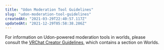 ```yaml
---
title: "Udon Moderation Tool Guidelines"
slug: "udon-moderation-tool-guidelines"
createdAt: "2021-03-29T22:40:57.117Z"
updatedAt: "2021-12-29T05:58:38.286Z"
---
```

For information on Udon-powered moderation tools in worlds, please consult the [VRChat Creator Guidelines](https://hello.vrchat.com/creator-guidelines), which contains a section on Worlds. 
